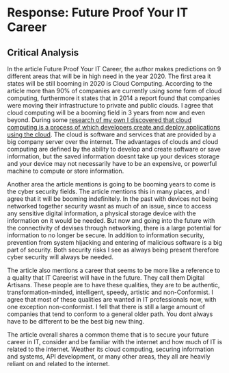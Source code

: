 Response: Future Proof Your IT Career
=====================================

## Critical Analysis
In the article Future Proof Your IT Career, the author makes predictions on 9 different areas that will be in high need in the year 2020. The first area it states will be still booming in 2020 is Cloud Computing. According to the article more than 90% of companies are currently using some form of cloud computing, furthermore it states that in 2014 a report found that companies were moving their infrastructure to private and public clouds. I agree that cloud computing will be a booming field in 3 years from now and even beyond. During some [research of my own I discovered that cloud computing is a process of which developers create and deploy applications using the cloud][1]. The cloud is software and services that are provided by a big company server over the internet. The advantages of clouds and cloud computing are defined by the ability to develop and create software or save information, but the saved information doesnt take up your devices storage and your device may not necessarily have to be an expensive, or powerful machine to compute or store information. 

Another area the article mentions is going to be booming years to come is the cyber security fields. The article mentions this in many places, and I agree that it will be booming indefinitely. In the past with devices not being networked together security wasnt as much of an issue, since to access any sensitive digital information, a physical storage device with the information on it would be needed. But now and going into the future with the connectivity of devises through networking, there is a large potential for information to no longer be secure. In addition to information security, prevention from system hijacking and entering of malicious software is a big part of security. Both security risks I see as always being present therefore cyber security will always be needed. 

The article also mentions a career that seems to be more like a reference to a quality that IT Careerist will have in the future. They call them Digital Artisans. These people are to have these qualities, they are to be authentic, transformation-minded, intelligent, speedy, artistic and non-Conformist. I agree that most of these qualities are wanted in IT professionals now, with one exception non-conformist. I fell that there is still a large amount of companies that tend to conform to a general older path. You dont always have to be different to be the best big new thing. 

The article overall shares a common theme that is to secure your future career in IT, consider and be familiar with the internet and how much of IT is related to the internet. Weather its cloud computing, securing information and systems, API development, or many other areas, they all are heavily reliant on and related to the internet. 	

[1]: https://www.recode.net/2015/4/30/11562024/too-embarrassed-to-ask-what-is-the-cloud-and-how-does-it-work "Too Embarassed to Ask What is the Cloud"
